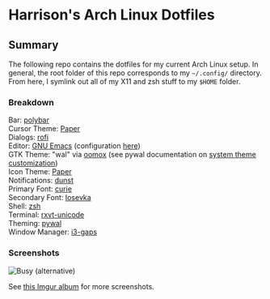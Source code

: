 # Harrison's Arch Linux Dotfiles

## Summary

The following repo contains the dotfiles for my current Arch Linux setup. In general, the root folder of this repo corresponds to my `~/.config/` directory. From here, I symlink out all of my X11 and zsh stuff to my `$HOME` folder.

### Breakdown

Bar: [polybar](https://github.com/jaagr/polybar)<br/>
Cursor Theme: [Paper](https://github.com/snwh/paper-icon-theme)<br/>
Dialogs: [rofi](https://github.com/DaveDavenport/rofi)<br/>
Editor: [GNU Emacs](https://www.gnu.org/software/emacs) (configuration [here](https://github.com/HarrisonTotty/.emacs.d))<br/>
GTK Theme: "wal" via [oomox](https://github.com/actionless/oomox) (see pywal documentation on [system theme customization](https://github.com/dylanaraps/pywal/wiki/Customization#system-themes))<br/>
Icon Theme: [Paper](https://github.com/snwh/paper-icon-theme)<br/>
Notifications: [dunst](https://github.com/dunst-project/dunst)<br/>
Primary Font: [curie](https://github.com/NerdyPepper/curie)<br/>
Secondary Font: [Iosevka](https://github.com/be5invis/Iosevka)<br/>
Shell: [zsh](http://zsh.sourceforge.net)<br/>
Terminal: [rxvt-unicode](http://software.schmorp.de/pkg/rxvt-unicode.html)<br/>
Theming: [pywal](https://github.com/dylanaraps/pywal)<br/>
Window Manager: [i3-gaps](https://github.com/Airblader/i3)

### Screenshots

![Busy (alternative)](https://i.imgur.com/BOnWXQL.png)

See [this Imgur album](https://imgur.com/a/EtABgx8) for more screenshots.
